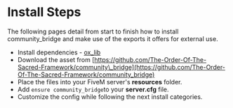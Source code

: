 # Install Steps

The following pages detail from start to finish how to install community\_bridge and make use of the exports it offers for external use.

* Install dependencies - [ox\_lib](https://github.com/overextended/ox_lib/release)​
* Download the asset from [https://github.com/The-Order-Of-The-Sacred-Framework/community\_bridge](https://github.com/The-Order-Of-The-Sacred-Framework/community_bridge)​
* Place the files into your FiveM server's **resources** folder.
* Add `ensure community_bridge`to your **server.cfg** file.
* Customize the config while following the next install categories.
